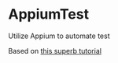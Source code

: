 # AppiumTest
Utilize Appium to automate test

Based on <a href="https://nishantverma.gitbooks.io/appium-for-android">this superb tutorial</a>
